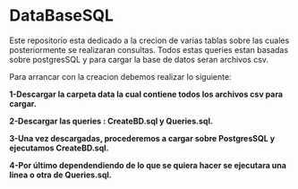 # DataBaseSQL

Este repositorio esta dedicado a la crecion de varias tablas sobre las cuales posteriormente se realizaran consultas. Todos estas queries estan basadas sobre postgresSQL y para cargar la base de datos seran archivos csv.

Para arrancar con la creacion debemos realizar lo siguiente:

  **1-Descargar la carpeta data la cual contiene todos los archivos csv para cargar.**
  
  **2-Descargar las queries : CreateBD.sql y Queries.sql.**
  
  **3-Una vez descargadas, procederemos a cargar sobre PostgresSQL y ejecutamos CreateBD.sql.**
  
  **4-Por último dependendiendo de lo que se quiera hacer se ejecutara una linea o otra de Queries.sql.**
  

